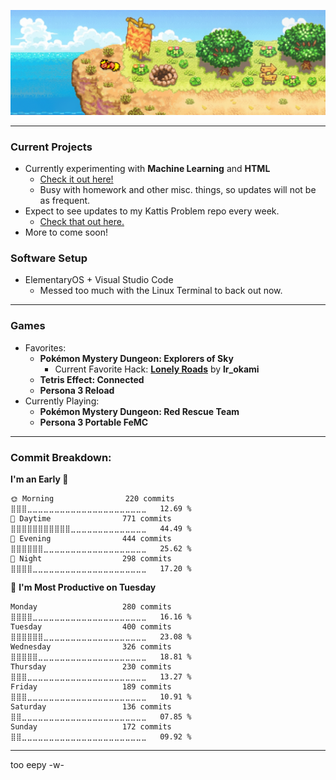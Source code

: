 <p align = "center">
  <img src="/assets/eep.png" width = "1000" />
</p>

----

### Current Projects
 - Currently experimenting with **Machine Learning** and **HTML**
     - [Check it out here!](https://github.com/Johang727/TECSRCalc)
     - Busy with homework and other misc. things, so updates will not be as frequent. 
 - Expect to see updates to my Kattis Problem repo every week.
     - [Check that out here.](https://github.com/Johang727/ProgrammingTeam)
 - More to come soon!

### Software Setup
 - ElementaryOS + Visual Studio Code
    - Messed too much with the Linux Terminal to back out now.

----

### Games
 - Favorites:
    - **Pokémon Mystery Dungeon: Explorers of Sky**
        - Current Favorite Hack: [**Lonely Roads**](https://hacks.skytemple.org/h/lonely_roads) by **lr_okami**
    - **Tetris Effect: Connected**
    - **Persona 3 Reload**
 - Currently Playing:
    - **Pokémon Mystery Dungeon: Red Rescue Team**
    - **Persona 3 Portable FeMC**
----

### Commit Breakdown:
<!--START_SECTION:waka-->
**I'm an Early 🐤** 

```text
🌞 Morning                220 commits         ⣿⣿⣿⣀⣀⣀⣀⣀⣀⣀⣀⣀⣀⣀⣀⣀⣀⣀⣀⣀⣀⣀⣀⣀⣀   12.69 % 
🌆 Daytime                771 commits         ⣿⣿⣿⣿⣿⣿⣿⣿⣿⣿⣿⣀⣀⣀⣀⣀⣀⣀⣀⣀⣀⣀⣀⣀⣀   44.49 % 
🌃 Evening                444 commits         ⣿⣿⣿⣿⣿⣿⣀⣀⣀⣀⣀⣀⣀⣀⣀⣀⣀⣀⣀⣀⣀⣀⣀⣀⣀   25.62 % 
🌙 Night                  298 commits         ⣿⣿⣿⣿⣀⣀⣀⣀⣀⣀⣀⣀⣀⣀⣀⣀⣀⣀⣀⣀⣀⣀⣀⣀⣀   17.20 % 
```
📅 **I'm Most Productive on Tuesday** 

```text
Monday                   280 commits         ⣿⣿⣿⣿⣀⣀⣀⣀⣀⣀⣀⣀⣀⣀⣀⣀⣀⣀⣀⣀⣀⣀⣀⣀⣀   16.16 % 
Tuesday                  400 commits         ⣿⣿⣿⣿⣿⣿⣀⣀⣀⣀⣀⣀⣀⣀⣀⣀⣀⣀⣀⣀⣀⣀⣀⣀⣀   23.08 % 
Wednesday                326 commits         ⣿⣿⣿⣿⣿⣀⣀⣀⣀⣀⣀⣀⣀⣀⣀⣀⣀⣀⣀⣀⣀⣀⣀⣀⣀   18.81 % 
Thursday                 230 commits         ⣿⣿⣿⣀⣀⣀⣀⣀⣀⣀⣀⣀⣀⣀⣀⣀⣀⣀⣀⣀⣀⣀⣀⣀⣀   13.27 % 
Friday                   189 commits         ⣿⣿⣿⣀⣀⣀⣀⣀⣀⣀⣀⣀⣀⣀⣀⣀⣀⣀⣀⣀⣀⣀⣀⣀⣀   10.91 % 
Saturday                 136 commits         ⣿⣿⣀⣀⣀⣀⣀⣀⣀⣀⣀⣀⣀⣀⣀⣀⣀⣀⣀⣀⣀⣀⣀⣀⣀   07.85 % 
Sunday                   172 commits         ⣿⣿⣀⣀⣀⣀⣀⣀⣀⣀⣀⣀⣀⣀⣀⣀⣀⣀⣀⣀⣀⣀⣀⣀⣀   09.92 % 
```



<!--END_SECTION:waka-->

----

too eepy -w-
